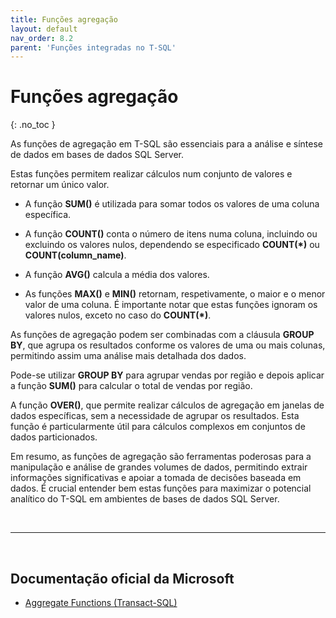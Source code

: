 ```yaml
---
title: Funções agregação
layout: default
nav_order: 8.2
parent: 'Funções integradas no T-SQL'
---
```




# Funções agregação
{: .no_toc }


As funções de agregação em T-SQL são essenciais para a análise e síntese de dados em bases de dados SQL Server. 

Estas funções permitem realizar cálculos num conjunto de valores e retornar um único valor. 

* A função **SUM()** é utilizada para somar todos os valores de uma coluna específica.

* A função **COUNT()** conta o número de itens numa coluna, incluindo ou excluindo os valores nulos, dependendo se especificado **COUNT(*)** ou **COUNT(column_name)**. 

* A função **AVG()** calcula a média dos valores.

* As funções **MAX()** e **MIN()** retornam, respetivamente, o maior e o menor valor de uma coluna. É importante notar que estas funções ignoram os valores nulos, exceto no caso do **COUNT(*)**. 

As funções de agregação podem ser combinadas com a cláusula **GROUP BY**, que agrupa os resultados conforme os valores de uma ou mais colunas, permitindo assim uma análise mais detalhada dos dados.

Pode-se utilizar **GROUP BY** para agrupar vendas por região e depois aplicar a função **SUM()** para calcular o total de vendas por região.

A função **OVER()**, que permite realizar cálculos de agregação em janelas de dados específicas, sem a necessidade de agrupar os resultados. Esta função é particularmente útil para cálculos complexos em conjuntos de dados particionados. 

Em resumo, as funções de agregação são ferramentas poderosas para a manipulação e análise de grandes volumes de dados, permitindo extrair informações significativas e apoiar a tomada de decisões baseada em dados. É crucial entender bem estas funções para maximizar o potencial analítico do T-SQL em ambientes de bases de dados SQL Server.

<br>

---

<br>

##  Documentação oficial da Microsoft

- [Aggregate Functions (Transact-SQL)](https://learn.microsoft.com/en-us/sql/t-sql/functions/aggregate-functions-transact-sql)